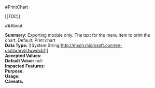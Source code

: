 #PrintChart

[[_TOC_]]

##About

**Summary:**  Exporting module only. The text for the menu item to print the chart. Default: Print chart   
**Data Type:** [[System.String|http://msdn.microsoft.com/en-us/library/s1wwdcbf]]  
**Accepted Values:**   
**Default Value:** null  
**Impacted Features:**   
**Purpose:**   
**Usage:**   
**Caveats:**   

